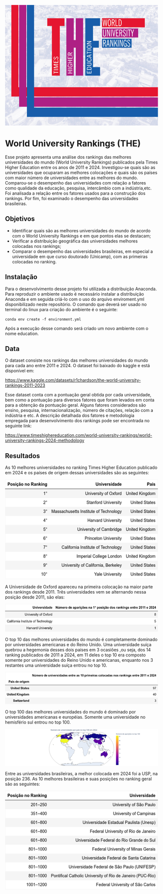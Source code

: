<img src=https://github.com/RodolfoPCruz/education_analysis/blob/master/Times%20Higher%20Education/images/capa_THE.jpg width=1584 height=396>

# World University Rankings (THE)

Esse projeto apresenta uma análise dos rankings das melhores universidades do mundo (World University Rankings) publicados pela Times Higher Education entre os anos de 2011 e 2024. Investigou-se quais são as universidades que ocuparam as melhores colocações e quais são os países com maior número de universidades entre as melhores do mundo. Comparou-se o desempenho das universidades com relação a fatores como qualidade da educação, pesquisa, intercâmbio com a indústria,etc. Foi analisada a relação entre os fatores usados para a construção dos rankings. Por fim, foi examinado o desempenho das universidades brasileiras.

## Objetivos
- Identificar quais são as melhores universidades do mundo de acordo com o World University Rankings  e em que pontos elas se destacam;
- Verificar a distribuição geográfica das universidades melhores colocadas nos rankings;
- Comparar o desempenho das universidades brasileiras, em especial a universidade em que curso doutorado (Unicamp), com as primeiras colocadas no ranking.

## Instalação 

Para o desenvolvimento desse projeto foi utilizada a distribuição Anaconda. Para reproduzir o ambiente usado é necessário instalar a distribuição Anaconda e em seguida criá-lo com o uso do arquivo enviroment.yml disponibilizado neste repositório. O comando que deverá ser usado no terminal do linux para criação do ambiente é o seguinte:

`conda env create -f environment.yml`

Após a execução desse comando será criado um novo ambiente com o nome education.

## Data

O dataset consiste nos rankings das melhores universidades do mundo para cada ano entre 2011 e 2024. O dataset foi baixado do kaggle e está disponível em:

https://www.kaggle.com/datasets/r1chardson/the-world-university-rankings-2011-2023

Esse dataset conta com a pontuação geral obtida por cada universidade, bem como a pontuação para diversos fatores que foram levados em conta para a obtenção da pontuação geral. Alguns fatores considerados são ensino, pesquisa, internacionalização, número de citações, relação com a indústria e etc. A descrição detalhada dos fatores e metodologia empregada para desenvolvimento dos rankings pode ser encontrada no seguinte link:

https://www.timeshighereducation.com/world-university-rankings/world-university-rankings-2024-methodology 

## Resultados

As 10 melhores universidades no ranking Times Higher Education publicado em 2024 e os países de origem dessas universidades são as seguintes:

![](https://github.com/RodolfoPCruz/education_analysis/blob/master/Times%20Higher%20Education/images/top10_2024.png)

A Universidade de Oxford apareceu na primeira colocação na maior parte dos rankings desde 2011. Três universidades vem se alternando nessa posição desde 2011, são elas:

![](https://github.com/RodolfoPCruz/education_analysis/blob/master/Times%20Higher%20Education/images/aparicoes_em_primeiro.png)

O top 10 das melhores universidades do mundo é completamente dominado por universidades americanas e do Reino Unido. Uma universidade suíça quebrou a hegemonia desses dois países em 3 ocasiões ,ou seja, dos 14 ranking publicados de 2011 a 2024, em 11 deles o top 10 era composto somente por universidades do Reino Unido e americanas, enquanto nos 3 restantes uma universidade suíça entrou no top 10.



![](https://github.com/RodolfoPCruz/education_analysis/blob/master/Times%20Higher%20Education/images/paises_top10.png)



O top 100 das melhores universidades do mundo é dominado por universidades americanas e européias. Somente uma universidade no hemisfério sul entrou no top 100.



![](https://github.com/RodolfoPCruz/education_analysis/blob/master/Times%20Higher%20Education/images/map_top_100.png)

Entre as universidades brasileiras, a melhor colocada em 2024 foi a USP, na posição 236. As 10 melhores brasileiras e suas posições no ranking geral são as seguintes:

![](https://github.com/RodolfoPCruz/education_analysis/blob/master/Times%20Higher%20Education/images/top_brasileiras)



